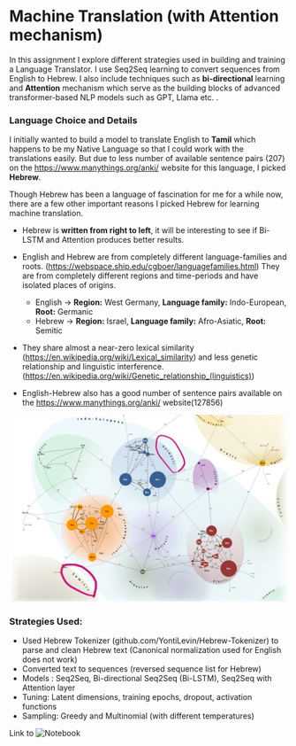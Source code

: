 # Machine Translation (with Attention mechanism)

In this assignment I explore different strategies used in building and training a Language Translator. I use Seq2Seq learning to convert sequences from English to Hebrew. I also include techniques such as **bi-directional** learning and **Attention** mechanism which serve as the building blocks of advanced transformer-based NLP models such as GPT, Llama etc. . 

### **Language Choice and Details**

I initially wanted to build a model to translate English to **Tamil** which happens to be my Native Language so that I could work with the translations easily. But due to less number of available sentence pairs (207) on the https://www.manythings.org/anki/ website for this language, I picked **Hebrew**.

Though Hebrew has been a language of fascination for me for a while now, there are a few other important reasons I picked Hebrew for learning machine translation.

- Hebrew is **written from right to left**, it will be interesting to see if Bi-LSTM and Attention produces better results.

- English and Hebrew are from completely different language-families and roots. (https://webspace.ship.edu/cgboer/languagefamilies.html)
They are from completely different regions and time-periods and have isolated places of origins.
  - English -> **Region:** West Germany, **Language family:** Indo-European, **Root:** Germanic
  - Hebrew -> **Region:** Israel, **Language family:** Afro-Asiatic, **Root:** Semitic

- They share almost a near-zero lexical similarity (https://en.wikipedia.org/wiki/Lexical_similarity) and less genetic relationship and linguistic interference. (https://en.wikipedia.org/wiki/Genetic_relationship_(linguistics))

- English-Hebrew also has a good number of sentence pairs available on the https://www.manythings.org/anki/ website(127856)


![LexicalDistance](<img/lexical_distance_eng_heb.png>)

### Strategies Used: 

- Used Hebrew Tokenizer (github.com/YontiLevin/Hebrew-Tokenizer) to parse and clean Hebrew text (Canonical normalization used for English does not work)
- Converted text to sequences (reversed sequence list for Hebrew)
- Models : Seq2Seq, Bi-directional Seq2Seq (Bi-LSTM), Seq2Seq with Attention layer
- Tuning: Latent dimensions, training epochs, dropout, activation functions
- Sampling:  Greedy and Multinomial (with different temperatures)



Link to ![Notebook](notebooks/machinetranslation.ipynb)
